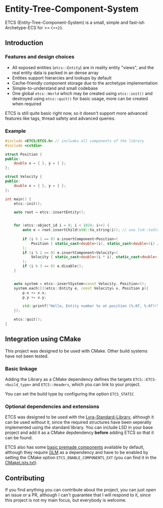 # Entity-Tree-Component-System

ETCS (Entity-Tree-Component-System) is a small, simple and fast-ish Archetype-ECS for >= `C++23`.

## Introduction

### Features and design choices

- All exposed entities (`etcs::Entity`) are in reality entity "views", and the real entity data is packed in an dense array
- Entities support hierarcies and lookups by default
- Cache-friendly component storage due to the archetype implementation
- Simple-to-understand and small codebase
- One global `etcs::World` which may be created using `etcs::init()` and destroyed using `etcs::quit()` for basic usage, more can be created when required

ETCS is still quite basic right now, so it doesn't support more advanced features like tags, thread safety and advanced queries.

### Example

```c++
#include <ETCS/ETCS.h> // includes all components of the library
#include <cstdio>

struct Position {
public:
    double x = { }, y = { };
};

struct Velocity {
public:
    double x = { }, y = { };
};

int main() {
    etcs::init();

    auto root = etcs::insertEntity();


    for (etcs::object_id i = 0; i < 1024; i++) {
        auto e = root.insertChild(std::to_string(i)); // use lsd::toString if you have it as a dependency
        
        if (i % 1 == 0) e.insertComponent<Position>(
		    Position { static_cast<double>(i), static_cast<double>(i) / 2}
		);
        if (i % 2 == 0) e.insertComponent<Velocity>(
		    Velocity { static_cast<double>(i * i), static_cast<double>(i) / 3}
		);
        if (i % 3 == 0) e.disable();
    }


    auto system = etcs::insertSystem<const Velocity, Position>();
    system.each([](etcs::Entity e, const Velocity& v, Position p){
        p.x += v.x;
        p.y += v.y;

        std::printf("Hello, Entity number %s at position (%.0f, %.0f)!\n", e.name().data(), p.x, p.y);
    });

    etcs::quit();
}
```

## Integration using CMake

This project was designed to be used with CMake. Other build systems have not been tested.

### Basic linkage

Adding the Library as a CMake dependency defines the targets `ETCS::ETCS-<build_type>` and `ETCS::Headers`, which you can link to your project.

You can set the build type by configuring the option `ETCS_STATIC`

### Optional dependencies and extensions

ETCS was designed to be used with the [Lyra-Standard-Library](https://github.com/zhuzhile08/Lyra-Standard-Library), although it can be used without it, since the required structures have been seperatly implemented using the standard library. You can include LSD in your base project and add it as a CMake depdendency **before** adding ETCS so that it can be found.

ETCS also has some [basic premade components](https://github.com/zhuzhile08/Entity-Tree-Component-System/tree/main/include/ETCS/Components) available by default, although they require [GLM](https://github.com/g-truc/glm) as a dependency and have to be enabled by setting the CMake option `ETCS_ENABLE_COMPONENTS_EXT` (you can find it in the [CMakeLists.txt](https://github.com/zhuzhile08/Entity-Tree-Component-System/blob/main/CMakeLists.txt)).

## Contributing

If you find anything you can contribute about the project, you can just open an issue or a PR, although I can't guarantee that I will respond to it, since this project is not my main focus, but everybody is welcome.
